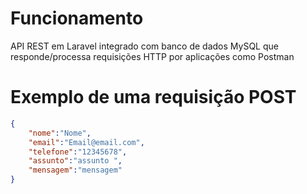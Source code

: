 # Funcionamento

API REST em Laravel integrado com banco de dados MySQL que responde/processa requisições HTTP por aplicações como Postman

# Exemplo de uma requisição POST

```JSON
{
    "nome":"Nome",
    "email":"Email@email.com",
    "telefone":"12345678",
    "assunto":"assunto ",
    "mensagem":"mensagem"
}
```
